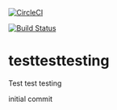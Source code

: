 [![CircleCI](https://circleci.com/gh/ctownshend/testtesttesting.svg?style=shield)](https://circleci.com/gh/ctownshend/testtesttesting)

[![Build Status](https://travis-ci.org/ctownshend/testtesttesting.svg?branch=master)](https://travis-ci.org/ctownshend/testtesttesting)

# testtesttesting
Test test testing

initial commit

